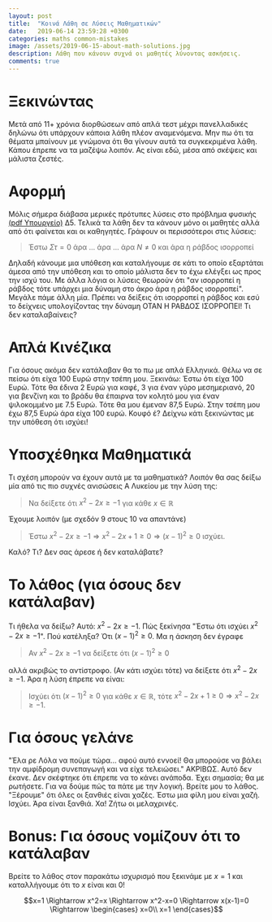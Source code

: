 ```yaml
---
layout: post
title:  "Κοινά Λάθη σε Λύσεις Μαθηματικών"
date:   2019-06-14 23:59:28 +0300
categories: maths common-mistakes
image: /assets/2019-06-15-about-math-solutions.jpg
description: Λάθη που κάνουν συχνά οι μαθητές λύνοντας ασκήσεις.
comments: true
---
```


# Ξεκινώντας
Μετά από 11+ χρόνια διορθώσεων από απλά τεστ μέχρι πανελλαδικές δηλώνω ότι υπάρχουν κάποια λάθη πλέον αναμενόμενα. Μην πω ότι τα θέματα μπαίνουν με γνώμονα ότι θα γίνουν αυτά τα συγκεκριμένα λάθη. Κάπου έπρεπε να τα μαζέψω λοιπόν. Ας είναι εδώ, μέσα από σκέψεις και μάλιστα ζεστές.

# Αφορμή
Μόλις σήμερα διάβασα μερικές πρότυπες λύσεις στο πρόβλημα φυσικής [(pdf Υπουργείο)](https://www.minedu.gov.gr/publications/docs2019/EXETASEIS-2019/them_fis_op_c_hmer_190612.pdf) Δ5. Τελικά τα λάθη δεν τα κάνουν μόνο οι μαθητές αλλά από ότι φαίνεται και οι καθηγητές. Γράφουν οι περισσότεροι στις λύσεις:

> Έστω $Στ=0$ άρα ... άρα ... άρα $N\ne 0$ και άρα η ράβδος ισορροπεί

Δηλαδή κάνουμε μια υπόθεση και καταλήγουμε σε κάτι το οποίο εξαρτάται άμεσα από την υπόθεση και το οποίο μάλιστα δεν το έχω ελέγξει ως προς την ισχύ του. Με άλλα λόγια οι λύσεις θεωρούν ότι "αν ισορροπεί η ράβδος τότε υπάρχει μια δύναμη στο άκρο άρα η ράβδος ισορροπεί". Μεγάλε πάμε άλλη μία. Πρέπει να δείξεις ότι ισορροπεί η ράβδος και εσύ το δείχνεις υπολογίζοντας την δύναμη ΟΤΑΝ Η ΡΑΒΔΟΣ ΙΣΟΡΡΟΠΕΙ! Τι δεν καταλαβαίνεις?

# Απλά Κινέζικα
Για όσους ακόμα δεν κατάλαβαν θα το πω με απλά Ελληνικά. Θέλω να σε πείσω ότι είχα 100 Ευρώ στην τσέπη μου. Ξεκινάω: Έστω ότι είχα 100 Ευρώ. Τότε θα έδινα 2 Ευρώ για καφέ, 3 για έναν γύρο μεσημεριανό, 20 για βενζίνη και το βράδυ θα έπαιρνα τον κολητό μου για έναν ψιλοκομμένο με 7.5 Ευρώ. Τότε θα μου έμεναν 87,5 Ευρώ. Στην τσέπη μου έχω 87,5 Ευρώ άρα είχα 100 ευρώ. Κουφό έ? Δείχνω κάτι ξεκινώντας με την υπόθεση ότι ισχύει!

# Υποσχέθηκα Μαθηματικά
Τι σχέση μπορούν να έχουν αυτά με τα μαθηματικά? Λοιπόν θα σας δείξω μία από τις πιο συχνές ανισώσεις Α Λυκείου με την λύση της:

> Να δείξετε ότι $x^2-2x \ge -1$ για κάθε $x\in \mathbb{R}$

Έχουμε λοιπόν (με σχεδόν 9 στους 10 να απαντάνε)

> Έστω $x^2-2x \ge -1 \Rightarrow x^2-2x +1\ge 0 \Rightarrow (x-1)^2 \ge 0$ ισχύει.

Καλό? Τι? Δεν σας άρεσε ή δεν καταλάβατε?

# Το λάθος (για όσους δεν κατάλαβαν)
Τι ήθελα να δείξω? Αυτό: $x^2-2x \ge -1$. Πώς ξεκίνησα "Έστω ότι ισχύει $x^2-2x \ge -1$". Πού κατέληξα? Ότι $(x-1)^2 \ge 0$. Μα η άσκηση δεν έγραφε

> Αν $x^2-2x \ge -1$ να δείξετε ότι $(x-1)^2 \ge 0$

αλλά ακριβώς το αντίστροφο. (Αν κάτι ισχύει τότε) να δείξετε ότι $x^2-2x \ge -1$. Άρα η λύση έπρεπε να είναι:

> Ισχύει ότι $(x-1)^2 \ge 0$ για κάθε $x\in \mathbb{R}$, τότε $x^2-2x+1 \ge 0 \Rightarrow x^2-2x \ge -1$.

# Για όσους γελάνε
"Έλα ρε Λόλα να πούμε τώρα... αφού αυτό εννοεί! Θα μπορούσε να βάλει την αμφίδρομη συνεπαγωγή και να είχε τελειώσει." ΑΚΡΙΒΩΣ. Αυτό δεν έκανε. Δεν σκέφτηκε ότι έπρεπε να το κάνει ανάποδα. Έχει σημασία; θα με ρωτήσετε. Για να δούμε πώς τα πάτε με την λογική. Βρείτε μου το λάθος. "Ξέρουμε" ότι όλες οι ξανθιές είναι χαζές. Έστω μια φίλη μου είναι χαζή. Ισχύει. Άρα είναι ξανθιά. Χα! Ζήτω οι μελαχρινές.

# Bonus: Για όσους νομίζουν ότι το κατάλαβαν
Βρείτε το λάθος στον παρακάτω ισχυρισμό που ξεκινάμε με $x=1$ και καταλλήγουμε ότι το $x$ είναι και $0$!

$$x=1 \Rightarrow x^2=x \Rightarrow x^2-x=0 \Rightarrow x(x-1)=0 \Rightarrow \begin{cases} x=0\\ x=1 \end{cases}$$
